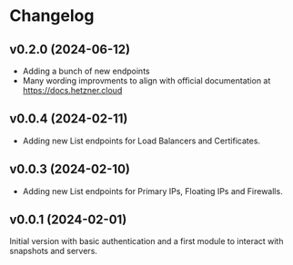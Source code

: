 # Changelog

## v0.2.0 (2024-06-12)

- Adding a bunch of new endpoints
- Many wording improvments to align with official documentation at https://docs.hetzner.cloud

## v0.0.4 (2024-02-11)

- Adding new List endpoints for Load Balancers and Certificates.

## v0.0.3 (2024-02-10)

- Adding new List endpoints for Primary IPs, Floating IPs and Firewalls.

## v0.0.1 (2024-02-01)

Initial version with basic authentication and a first module to interact with snapshots and servers.
